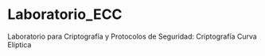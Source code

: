 Laboratorio_ECC
===============
Laboratorio para Criptografía y Protocolos de Seguridad: Criptografía Curva Elíptica
